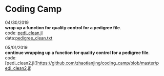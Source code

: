# Coding Camp

04/30/2019  
**wrap up a function for quality control for a pedigree file**.  
code: [pedi_clean.jl](https://github.com/zhaotianjing/coding_camp/blob/master/pedi_clean.jl)  
data:[pedigree_clean.txt](https://github.com/zhaotianjing/coding_camp/blob/master/pedigree_clean.txt) 

05/01/2019  
**continue wrapping up a function for quality control for a pedigree file**.  
code: [pedi_clean2.jl(]https://github.com/zhaotianjing/coding_camp/blob/master/pedi_clean2.jl)  
